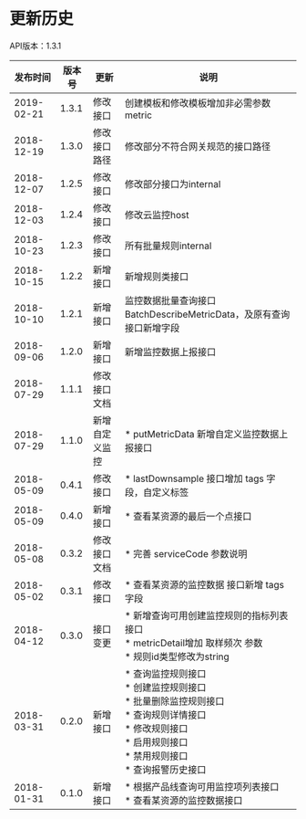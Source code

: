 # 更新历史 #
API版本：1.3.1

|发布时间|版本号|更新|说明|
|---|---|---|---|
|2019-02-21|1.3.1|修改接口|创建模板和修改模板增加非必需参数metric|
|2018-12-19|1.3.0 |修改接口路径|修改部分不符合网关规范的接口路径|
|2018-12-07|1.2.5 |修改接口|修改部分接口为internal |
|2018-12-03|1.2.4 |修改接口|修改云监控host |
|2018-10-23|1.2.3 |修改接口|所有批量规则internal|
|2018-10-15|1.2.2 |新增接口|新增规则类接口|
|2018-10-10|1.2.1 |新增接口|监控数据批量查询接口BatchDescribeMetricData，及原有查询接口新增字段|
|2018-09-06|1.2.0 |新增接口|新增监控数据上报接口|
|2018-07-29|1.1.1 |修改接口文档||
|2018-07-29|1.1.0|新增自定义监控|* putMetricData 新增自定义监控数据上报接口|
|2018-05-09|0.4.1|修改接口|* lastDownsample 接口增加 tags 字段，自定义标签|
|2018-05-09|0.4.0|新增接口|* 查看某资源的最后一个点接口|
|2018-05-08|0.3.2|修改接口文档|* 完善 serviceCode 参数说明|
|2018-05-02|0.3.1|修改接口|* 查看某资源的监控数据 接口新增 tags 字段|
|2018-04-12|0.3.0|接口变更|* 新增查询可用创建监控规则的指标列表接口<br>* metricDetail增加 取样频次 参数<br>* 规则id类型修改为string|
|2018-03-31| 0.2.0|新增接口|* 查询监控规则接口<br>* 创建监控规则接口<br>* 批量删除监控规则接口<br>* 查询规则详情接口<br>* 修改规则接口<br>* 启用规则接口<br>* 禁用规则接口<br>* 查询报警历史接口|
|2018-01-31|0.1.0|新增接口|    * 根据产品线查询可用监控项列表接口<br>* 查看某资源的监控数据接口|